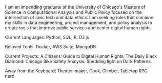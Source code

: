 I am an impending graduate of the University of Chicago's Masters of Science in Computational Analysis and Public Policy focused on the intersection of civic tech and data ethics. I am seeking roles that combine my skills in data engineering, project management, and policy analysis to create tools that improve public services and center digital human rights.

Current Languages: Python, SQL, R, D3.js

Beloved Tools: Docker, AWS Suite, MongoDB

Current Projects: A Citizens' Guide to Digital Human Rights. The Daily Black Diamond: Chicago Bike Safety Analysis. Shedding light on Dark Patterns.

Away from the Keyboard: Theater-maker, Cook, Climber, Tabletop RPG nerd.
